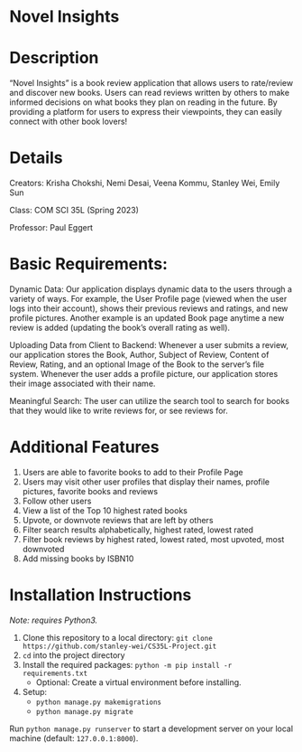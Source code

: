 # Novel Insights 


# Description
“Novel Insights” is a book review application that allows users to rate/review and discover new books. Users can read reviews written by others to make informed decisions on what books they plan on reading in the future. By providing a platform for users to express their viewpoints, they can easily connect with other book lovers! 

# Details
Creators: Krisha Chokshi, Nemi Desai, Veena Kommu, Stanley Wei, Emily Sun

Class: COM SCI 35L (Spring 2023)

Professor: Paul Eggert

# Basic Requirements: 
Dynamic Data: Our application displays dynamic data to the users through a variety of ways. For example, the User Profile page (viewed when the user logs into their account), shows their previous reviews and ratings, and new profile pictures. Another example is an updated Book page anytime a new review is added (updating the book’s overall rating as well). 

Uploading Data from Client to Backend: Whenever a user submits a review, our application stores the Book, Author, Subject of Review, Content of Review, Rating, and an optional Image of the Book to the server’s file system. Whenever the user adds a profile picture, our application stores their image associated with their name.

Meaningful Search: The user can utilize the search tool to search for books that they would like to write reviews for, or see reviews for. 

# Additional Features
1. Users are able to favorite books to add to their Profile Page
2. Users may visit other user profiles that display their names, profile pictures, favorite books and reviews 
3. Follow other users 
4. View a list of the Top 10 highest rated books
5. Upvote, or downvote reviews that are left by others 
6. Filter search results alphabetically, highest rated, lowest rated
7. Filter book reviews by highest rated, lowest rated, most upvoted, most downvoted
8. Add missing books by ISBN10

# Installation Instructions
*Note: requires Python3.*
<ol>
  <li>Clone this repository to a local directory: <code>git clone https://github.com/stanley-wei/CS35L-Project.git</code>
  <li><code>cd</code> into the project directory</li>
  <li>Install the required packages: <code>python -m pip install -r requirements.txt</code>
    <ul>
      <li>Optional: Create a virtual environment before installing.</li>
    </ul>
  <li>Setup: 
    <ul>
      <li><code>python manage.py makemigrations</code></li>
      <li><code>python manage.py migrate</code></li>
    </ul>
</ol>
Run <code>python manage.py runserver</code> to start a development server on your local machine (default: <code>127.0.0.1:8000</code>).
